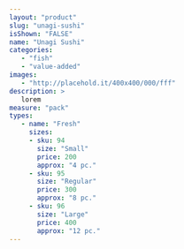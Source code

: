 ```yaml
---
layout: "product"
slug: "unagi-sushi"
isShown: "FALSE"
name: "Unagi Sushi"
categories:
   - "fish"
   - "value-added"
images:
   - "http://placehold.it/400x400/000/fff"
description: >
   lorem
measure: "pack"
types: 
   - name: "Fresh"
     sizes: 
     - sku: 94
       size: "Small"
       price: 200
       approx: "4 pc."
     - sku: 95
       size: "Regular"
       price: 300
       approx: "8 pc."
     - sku: 96
       size: "Large"
       price: 400
       approx: "12 pc."
---
```

